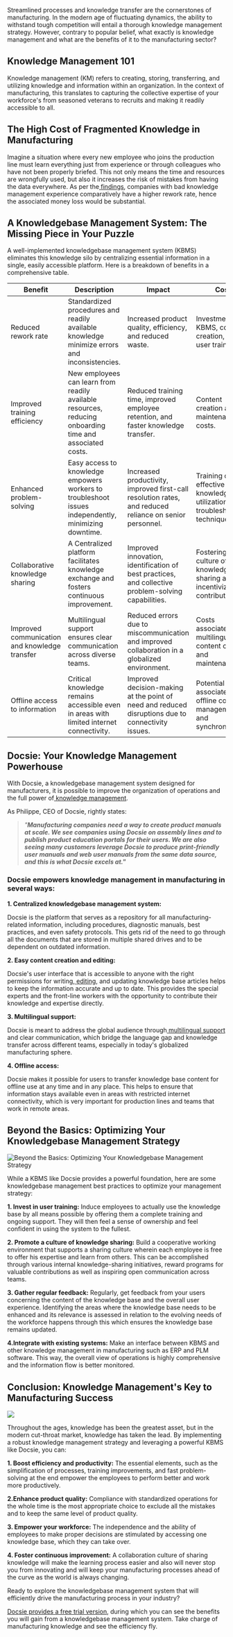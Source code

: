 Streamlined processes and knowledge transfer are the cornerstones of manufacturing. In the modern age of fluctuating dynamics, the ability to withstand tough competition will entail a thorough knowledge management strategy. However, contrary to popular belief, what exactly is knowledge management and what are the benefits of it to the manufacturing sector?

## Knowledge Management 101

Knowledge management (KM) refers to creating, storing, transferring, and utilizing knowledge and information within an organization. In the context of manufacturing, this translates to capturing the collective expertise of your workforce's from seasoned veterans to recruits and making it readily accessible to all.


## The High Cost of Fragmented Knowledge in Manufacturing

Imagine a situation where every new employee who joins the production line must learn everything just from experience or through colleagues who have not been properly briefed. This not only means the time and resources are wrongfully used, but also it increases the risk of mistakes from having the data everywhere. As per the[ ](https://scholarhub.ui.ac.id/cgi/viewcontent.cgi?article=1049&context=jid)[findings](https://scholarhub.ui.ac.id/cgi/viewcontent.cgi?article=1049&context=jid), companies with bad knowledge management experience comparatively have a higher rework rate, hence the associated money loss would be substantial.

 

## A Knowledgebase Management System: The Missing Piece in Your Puzzle


A well-implemented knowledgebase management system (KBMS) eliminates this knowledge silo by centralizing essential information in a single, easily accessible platform.  Here is a breakdown of benefits in a comprehensive table.

|Benefit|Description|Impact|Cost|
|-|-|-|-|
|Reduced rework rate|Standardized procedures and readily available knowledge minimize errors and inconsistencies.|Increased product quality, efficiency, and reduced waste.|Investment in KBMS, content creation, and user training.|
|Improved training efficiency|New employees can learn from readily available resources, reducing onboarding time and associated costs.|Reduced training time, improved employee retention, and faster knowledge transfer.|Content creation and maintenance costs.|
|Enhanced problem-solving|Easy access to knowledge empowers workers to troubleshoot issues independently, minimizing downtime.|Increased productivity, improved first-call resolution rates, and reduced reliance on senior personnel.|Training on effective knowledge utilization and troubleshooting techniques.|
|Collaborative knowledge sharing|A Centralized platform facilitates knowledge exchange and fosters continuous improvement.|Improved innovation, identification of best practices, and collective problem-solving capabilities.|Fostering a culture of knowledge sharing and incentivizing contributions.|
|Improved communication and knowledge transfer|Multilingual support ensures clear communication across diverse teams.|Reduced errors due to miscommunication and improved collaboration in a globalized environment.|Costs associated with multilingual content creation and maintenance.|
|Offline access to information|Critical knowledge remains accessible even in areas with limited internet connectivity.|Improved decision-making at the point of need and reduced disruptions due to connectivity issues.|Potential costs associated with offline content management and synchronization.|
 

## Docsie: Your Knowledge Management Powerhouse

With Docsie, a knowledgebase management system designed for manufacturers, it is possible to improve the organization of operations and the full power of[ ](https://site.docsie.io/internal-knowledge-base)[knowledge management](https://site.docsie.io/internal-knowledge-base).

As Philippe, CEO of Docsie, rightly states:

> *"**Manufacturing companies need a way to create product manuals at scale. We see companies using Docsie on assembly lines and to publish product education portals for their users. We are also seeing many customers leverage Docsie to produce print-friendly user manuals and web user manuals from the same data source, and this is what Docsie excels at."***

### Docsie empowers knowledge management in manufacturing in several ways:

**1. Centralized knowledgebase management system:**

Docsie is the platform that serves as a repository for all manufacturing-related information, including procedures, diagnostic manuals, best practices, and even safety protocols. This gets rid of the need to go through all the documents that are stored in multiple shared drives and to be dependent on outdated information.

**2. Easy content creation and editing:**

Docsie's user interface that is accessible to anyone with the right permissions for writing,[ ](https://site.docsie.io/online-markdown-editor)[editing](https://site.docsie.io/online-markdown-editor), and updating knowledge base articles helps to keep the information accurate and up to date. This provides the special experts and the front-line workers with the opportunity to contribute their knowledge and expertise directly.

**3. Multilingual support:**

Docsie is meant to address the global audience through[ ](https://site.docsie.io/documentation-with-multiple-versions-and-languages)[multilingual support](https://site.docsie.io/documentation-with-multiple-versions-and-languages) and clear communication, which bridge the language gap and knowledge transfer across different teams, especially in today's globalized manufacturing sphere.

**4. Offline access:**

Docsie makes it possible for users to transfer knowledge base content for offline use at any time and in any place. This helps to ensure that information stays available even in areas with restricted internet connectivity, which is very important for production lines and teams that work in remote areas.

## Beyond the Basics: Optimizing Your Knowledgebase Management Strategy

![Beyond the Basics: Optimizing Your Knowledgebase Management Strategy](https://cdn.docsie.io/workspace_PfNzfGj3YfKKtTO4T/doc_QiqgSuNoJpspcExF3/file_skAj4Bw1rZ2PFGW56/image1.png)

While a KBMS like Docsie provides a powerful foundation, here are some knowledgebase management best practices to optimize your management strategy:

**1. Invest in user training:** Induce employees to actually use the knowledge base by all means possible by offering them a complete training and ongoing support. They will then feel a sense of ownership and feel confident in using the system to the fullest.

**2. Promote a culture of knowledge sharing:** Build a cooperative working environment that supports a sharing culture wherein each employee is free to offer his expertise and learn from others. This can be accomplished through various internal knowledge-sharing initiatives, reward programs for valuable contributions as well as inspiring open communication across teams.

**3. Gather regular feedback:** Regularly, get feedback from your users concerning the content of the knowledge base and the overall user experience. Identifying the areas where the knowledge base needs to be enhanced and its relevance is assessed in relation to the evolving needs of the workforce happens through this which ensures the knowledge base remains updated.

**4.Integrate with existing systems:** Make an interface between KBMS and other knowledge management in manufacturing such as ERP and PLM software. This way, the overall view of operations is highly comprehensive and the information flow is better monitored.

## Conclusion: Knowledge Management's Key to Manufacturing Success

![](https://cdn.docsie.io/workspace_PfNzfGj3YfKKtTO4T/doc_QiqgSuNoJpspcExF3/file_lyZYck9O3yP8dWaYX/image2.png)

Throughout the ages, knowledge has been the greatest asset, but in the modern cut-throat market, knowledge has taken the lead. By implementing a robust knowledge management strategy and leveraging a powerful KBMS like Docsie, you can:

**1. Boost efficiency and productivity:** The essential elements, such as the simplification of processes, training improvements, and fast problem-solving at the end empower the employees to perform better and work more productively.

**2.Enhance product quality:** Compliance with standardized operations for the whole time is the most appropriate choice to exclude all the mistakes and to keep the same level of product quality.

**3. Empower your workforce:** The independence and the ability of employees to make proper decisions are stimulated by accessing one knowledge base, which they can take over.

**4. Foster continuous improvement:** A collaboration culture of sharing knowledge will make the learning process easier and also will never stop you from innovating and will keep your manufacturing processes ahead of the curve as the world is always changing.

Ready to explore the knowledgebase management system that will efficiently drive the manufacturing process in your industry?

[Docsie provides a free trial version](https://www.docsie.io/self-writing-documentation/pricing/), during which you can see the benefits you will gain from a knowledgebase management system. Take charge of manufacturing knowledge and see the efficiency fly.
